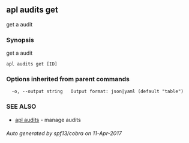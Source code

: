 ## apl audits get

get a audit

### Synopsis


get a audit

```
apl audits get [ID]
```

### Options inherited from parent commands

```
  -o, --output string   Output format: json|yaml (default "table")
```

### SEE ALSO
* [apl audits](apl_audits.md)	 - manage audits

###### Auto generated by spf13/cobra on 11-Apr-2017

